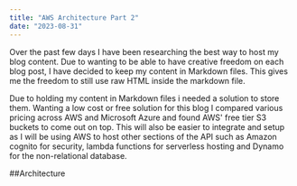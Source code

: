 ```yaml
---
title: "AWS Architecture Part 2"
date: "2023-08-31"
---
```


Over the past few days I have been researching the best way to host my blog content. Due to wanting to be able to have creative freedom on each blog post, I have decided to keep my content in Markdown files. This gives me the freedom to still use raw HTML inside the markdown file.

Due to holding my content in Markdown files i needed a solution to store them. Wanting a low cost or free solution for this blog I compared various pricing across AWS and Microsoft Azure and found AWS' free tier S3 buckets to come out on top. This will also be easier to integrate and setup as I will be using AWS to host other sections of the API such as Amazon cognito for security, lambda functions for serverless hosting and Dynamo for the non-relational database.

##Architecture

